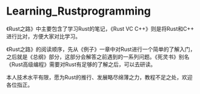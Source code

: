 # Learning_Rustprogramming

《Rust之路》中主要包含了学习Rust的笔记，《Rust VC C++》则是将Rust和C++ 进行比对，方便大家对比学习。

《Rust之路》的阅读顺序，先从《例子》一章中对Rust进行一个简单的了解入门，之后就是《总纲》部分，这部分会解答之前遇到的一系列问题。《死灵书》别名《Rust高级编程》需要对Rust有足够的了解之后，可以去研读。

本人技术水平有限，愿为Rust的推行、发展略尽绵薄之力，教程不足之处，欢迎各位指正。
